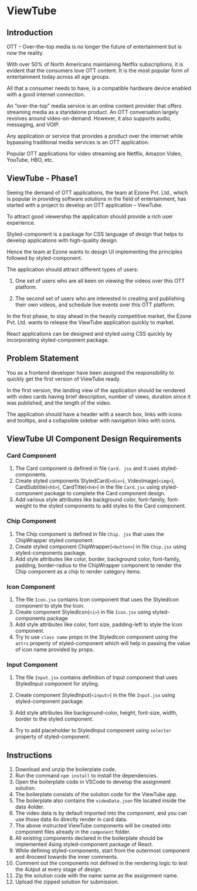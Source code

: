 # ViewTube

## Introduction 

OTT – Over-the-top media is no longer the future of entertainment but is now the reality.​

With over 50% of North Americans maintaining Netflix subscriptions, it is evident that the consumers love OTT content. It is the most popular form of entertainment today across all age groups. ​

All that a consumer needs to have, is a compatible hardware device enabled with a good internet connection.​

An “over-the-top” media service is an online content provider that offers streaming media as a standalone product. An OTT conversation largely revolves around video-on-demand. However, it also supports audio, messaging, and VOIP.​

Any application or service that provides a product over the internet while bypassing traditional media services is an OTT application.​

Popular OTT applications for video streaming are Netflix, Amazon Video, YouTube, HBO, etc.​


## ViewTube - Phase1

Seeing the demand of OTT applications, the team at Ezone Pvt. Ltd., which is popular in providing software solutions in the field of entertainment, has started with a project to develop an OTT application – ViewTube. ​

To attract good viewership the application should provide a rich user experience.​

Styled-component is a package for CSS language of design that helps to develop applications with high-quality design.​

Hence the team at Ezone wants to design UI implementing the principles followed by styled-component.​

The application should attract different types of users:​

1. One set of users who are all keen on viewing the videos over this OTT platform.​

2. The second set of users who are interested in creating and publishing their own videos, and schedule live events over this OTT platform.

In the first phase, to stay ahead in the heavily competitive market, the Ezone Pvt. Ltd. wants to release the ViewTube application quickly to market.​

React applications can be designed and styled using CSS quickly by incorporating styled-component package.

## Problem Statement 

You as a frontend developer have been assigned the responsibility to quickly get the first version of ViewTube ready.​

In the first version, the landing view of the application should be rendered with video cards having brief description, number of views, duration since it was published, and the length of the video.​

The application should have a header with a search box, links with icons and tooltips, and a collapsible sidebar with navigation links with icons.​

## ViewTube UI Component Design Requirements 

### Card Component  

1. The Card component is defined in file `Card. jsx` and it uses styled-components.  
2. Create styled components StyledCard(`<div>`), VideoImage(`<img>`), CardSubtitle(`<h5>`), CardTitle(`<h4>`) in the file `Card.jsx` using styled-component package to complete the Card component design.  
3. Add various style attributes like background color, font-family, font-weight to the styled components to add styles to the Card component.  

### Chip Component  

1. The Chip component is defined in file `Chip. jsx` that uses the ChipWrapper styled component.  
2. Create styled component ChipWrapper(`<button>`) in file `Chip.jsx` using styled-components package.   
3. Add style attributes like color, border, background color, font-family, padding, border-radius to the ChipWrapper component to render the Chip component as a chip to render category items.   

### Icon Component  

1. The file `Icon.jsx` contains Icon component that uses the StyledIcon component to style the Icon.   
2. Create component StyledIcon(`<i>`) in file `Icon.jsx` using styled-components package   
3. Add style attributes like color, font size, padding-left to style the Icon component.  
4. Try to use `class name` props in the StyledIcon component using the `attrs` property of styled-component which will help in passing the value of icon name provided by props. 

### Input Component  

1. The file `Input.jsx` contains definition of Input component that uses StyledInput component for styling.  

2. Create component StyledInput(`<input>`) in the file `Input.jsx` using styled-component package. 

3. Add style attributes like background-color, height, font-size, width, border to the styled component. 

4. Try to add placeholder to StyledInput component using `selector` property of styled-component. 

## Instructions   

1. Download and unzip the boilerplate code.    
2. Run the command `npm install` to install the dependencies.    
3. Open the boilerplate code in VSCode to develop the assignment solution.    
4. The boilerplate consists of the solution code for the ViewTube app.    
5. The boilerplate also contains the `videoData.json` file located inside the data 4older.    
6. The video data is by default imported into the component, and you can use those data 4o directly render in card data.    
7. The above instructed ViewTube components will be created into component files already in the `component` folder.     
8. All existing components declared in the boilerplate should be implemented 4sing styled-component package of React.   
9. While defining styled-components, start from the outermost component and 4roceed towards the inner comments.  
10. Comment out the components not defined in the rendering logic to test the 4utput at every stage of design.  
11. Zip the solution code with the name same as the assignment name.    
12. Upload the zipped solution for submission. 